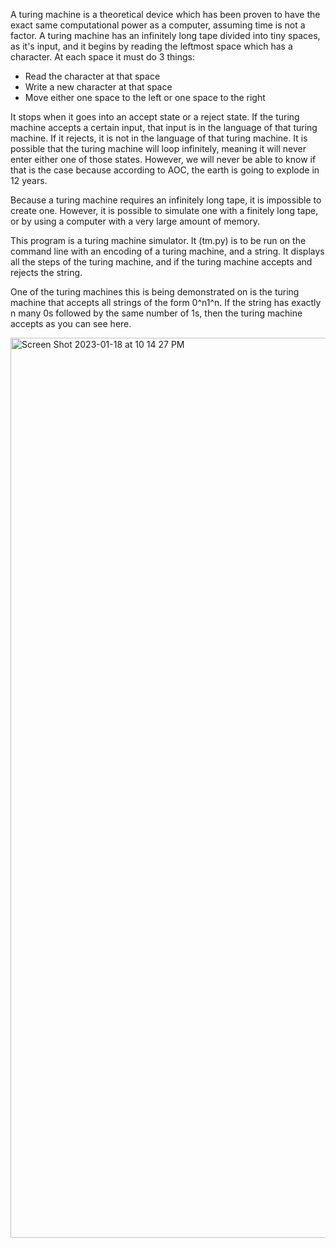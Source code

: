 A turing machine is a theoretical device which has been proven to have the exact same computational power as a computer, assuming time is not a factor. 
A turing machine has an infinitely long tape divided into tiny spaces, as it's input, and it begins by reading the leftmost space which has a character. At each space it must do 3 things:
- Read the character at that space
- Write a new character at that space
- Move either one space to the left or one space to the right

It stops when it goes into an accept state or a reject state. If the turing machine accepts a certain input, that input is in the language of that turing machine. If it rejects, it is not in the language of that turing machine. It is possible that the turing machine will loop infinitely, meaning it will never enter either one of those states. However, we will never be able to know if that is the case because according to AOC, the earth is going to explode in 12 years.

Because a turing machine requires an infinitely long tape, it is impossible to create one. However, it is possible to simulate one with a finitely long tape, or by using a computer with a very large amount of memory.

This program is a turing machine simulator. It (tm.py) is to be run on the command line with an encoding of a turing machine, and a string. It displays all the steps of the turing machine, and if the turing machine accepts and rejects the string.

One of the turing machines this is being demonstrated on is the turing machine that accepts all strings of the form 0^n1^n. If the string has exactly n many 0s followed by the same number of 1s, then the turing machine accepts as you can see here.

<img width="1440" alt="Screen Shot 2023-01-18 at 10 14 27 PM" src="https://user-images.githubusercontent.com/76747943/213347367-dd57472c-cb18-4852-8620-5a468c3c3d8e.png">
